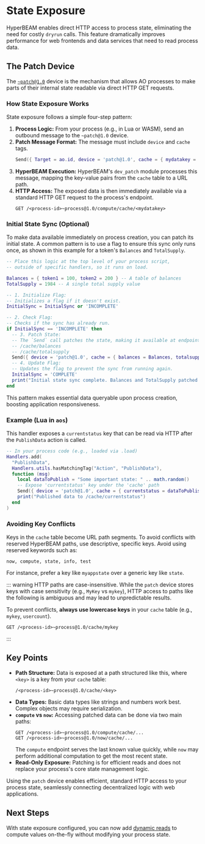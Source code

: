 # State Exposure

HyperBEAM enables direct HTTP access to process state, eliminating the need for costly `dryrun` calls. This feature dramatically improves performance for web frontends and data services that need to read process data.

## The Patch Device

The [`~patch@1.0`](https://hyperbeam.arweave.net/build/devices/source-code/dev_patch.md) device is the mechanism that allows AO processes to make parts of their internal state readable via direct HTTP GET requests.

### How State Exposure Works

State exposure follows a simple four-step pattern:

1.  **Process Logic:** From your process (e.g., in Lua or WASM), send an outbound message to the `~patch@1.0` device.
2.  **Patch Message Format:** The message must include `device` and `cache` tags.
    ```lua
    Send({ Target = ao.id, device = 'patch@1.0', cache = { mydatakey = MyValue } })
    ```
3.  **HyperBEAM Execution:** HyperBEAM's `dev_patch` module processes this message, mapping the key-value pairs from the `cache` table to a URL path.
4.  **HTTP Access:** The exposed data is then immediately available via a standard HTTP GET request to the process's endpoint.
    ```HyperBEAM
    GET /<process-id>~process@1.0/compute/cache/<mydatakey>
    ```

### Initial State Sync (Optional)

To make data available immediately on process creation, you can patch its initial state. A common pattern is to use a flag to ensure this sync only runs once, as shown in this example for a token's `Balances` and `TotalSupply`.

```lua
-- Place this logic at the top level of your process script,
-- outside of specific handlers, so it runs on load.

Balances = { token1 = 100, token2 = 200 } -- A table of balances
TotalSupply = 1984 -- A single total supply value

-- 1. Initialize Flag:
-- Initializes a flag if it doesn't exist.
InitialSync = InitialSync or 'INCOMPLETE'

-- 2. Check Flag:
-- Checks if the sync has already run.
if InitialSync == 'INCOMPLETE' then
  -- 3. Patch State:
  -- The `Send` call patches the state, making it available at endpoints like:
  -- /cache/balances
  -- /cache/totalsupply
  Send({ device = 'patch@1.0', cache = { balances = Balances, totalsupply = TotalSupply } })
  -- 4. Update Flag:
  -- Updates the flag to prevent the sync from running again.
  InitialSync = 'COMPLETE'
  print("Initial state sync complete. Balances and TotalSupply patched.")
end
```

This pattern makes essential data queryable upon process creation, boosting application responsiveness.

### Example (Lua in `aos`)

This handler exposes a `currentstatus` key that can be read via HTTP after the `PublishData` action is called.

```lua
-- In your process code (e.g., loaded via .load)
Handlers.add(
  "PublishData",
  Handlers.utils.hasMatchingTag("Action", "PublishData"),
  function (msg)
    local dataToPublish = "Some important state: " .. math.random()
    -- Expose 'currentstatus' key under the 'cache' path
    Send({ device = 'patch@1.0', cache = { currentstatus = dataToPublish } })
    print("Published data to /cache/currentstatus")
  end
)
```

### Avoiding Key Conflicts

Keys in the `cache` table become URL path segments. To avoid conflicts with reserved HyperBEAM paths, use descriptive, specific keys. Avoid using reserved keywords such as:

```
now, compute, state, info, test
```

For instance, prefer a key like `myappstate` over a generic key like `state`.

::: warning
HTTP paths are case-insensitive. While the `patch` device stores keys with case sensitivity (e.g., `MyKey` vs `mykey`), HTTP access to paths like the following is ambiguous and may lead to unpredictable results.

To prevent conflicts, **always use lowercase keys** in your `cache` table (e.g., `mykey`, `usercount`).

```HyperBEAM
GET /<process-id>~process@1.0/cache/mykey
```

:::

## Key Points

- **Path Structure:** Data is exposed at a path structured like this, where `<key>` is a key from your `cache` table:
  ```HyperBEAM
  /<process-id>~process@1.0/cache/<key>
  ```
- **Data Types:** Basic data types like strings and numbers work best. Complex objects may require serialization.
- **`compute` vs `now`:** Accessing patched data can be done via two main paths:
  ```HyperBEAM
  GET /<process-id>~process@1.0/compute/cache/...
  GET /<process-id>~process@1.0/now/cache/...
  ```
  The `compute` endpoint serves the last known value quickly, while `now` may perform additional computation to get the most recent state.
- **Read-Only Exposure:** Patching is for efficient reads and does not replace your process's core state management logic.

Using the `patch` device enables efficient, standard HTTP access to your process state, seamlessly connecting decentralized logic with web applications.

## Next Steps

With state exposure configured, you can now add [dynamic reads](./dynamic-reads.md) to compute values on-the-fly without modifying your process state.
